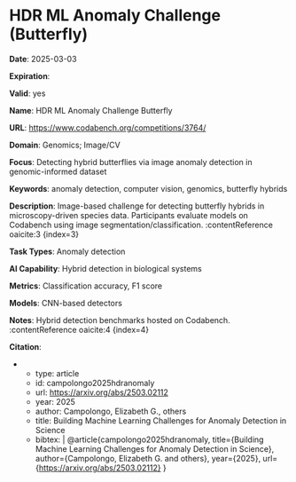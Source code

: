 # HDR ML Anomaly Challenge (Butterfly)

**Date**: 2025-03-03

**Expiration**: 

**Valid**: yes

**Name**: HDR ML Anomaly Challenge  Butterfly 

**URL**: https://www.codabench.org/competitions/3764/

**Domain**: Genomics; Image/CV

**Focus**: Detecting hybrid butterflies via image anomaly detection in genomic-informed dataset

**Keywords**: anomaly detection, computer vision, genomics, butterfly hybrids

**Description**: Image-based challenge for detecting butterfly hybrids in microscopy-driven species data. Participants evaluate models on Codabench using image segmentation/classification. :contentReference oaicite:3 {index=3} 

**Task Types**: Anomaly detection

**AI Capability**: Hybrid detection in biological systems

**Metrics**: Classification accuracy, F1 score

**Models**: CNN-based detectors

**Notes**: Hybrid detection benchmarks hosted on Codabench. :contentReference oaicite:4 {index=4}

**Citation**:

-
  - type: article
  - id: campolongo2025hdranomaly
  - url: https://arxiv.org/abs/2503.02112
  - year: 2025
  - author: Campolongo, Elizabeth G., others
  - title: Building Machine Learning Challenges for Anomaly Detection in Science
  - bibtex: |
      @article{campolongo2025hdranomaly,
        title={Building Machine Learning Challenges for Anomaly Detection in Science},
        author={Campolongo, Elizabeth G. and others},
        year={2025},
        url={https://arxiv.org/abs/2503.02112}
      }

